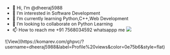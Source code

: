 - 👋 Hi, I’m @dheeraj5988
- 👀 I’m interested in Software Development
- 🌱 I’m currently learning Python,C++,Web Development
- 💞️ I’m looking to collaborate on Python Learning
- 📫 How to reach me +91 7568034592 whatsappp me
![](https://komarev.com/ghpvc/?dheeraj5988&base=1000)
<p>![View](https://komarev.com/ghpvc/?username=dheeraj5988&label=Profile%20views&color=0e75b6&style=flat)</p>

<!---
dheeraj5988/dheeraj5988 is a ✨ special ✨ repository because its `README.md` (this file) appears on your GitHub profile.
You can click the Preview link to take a look at your changes.
--->
